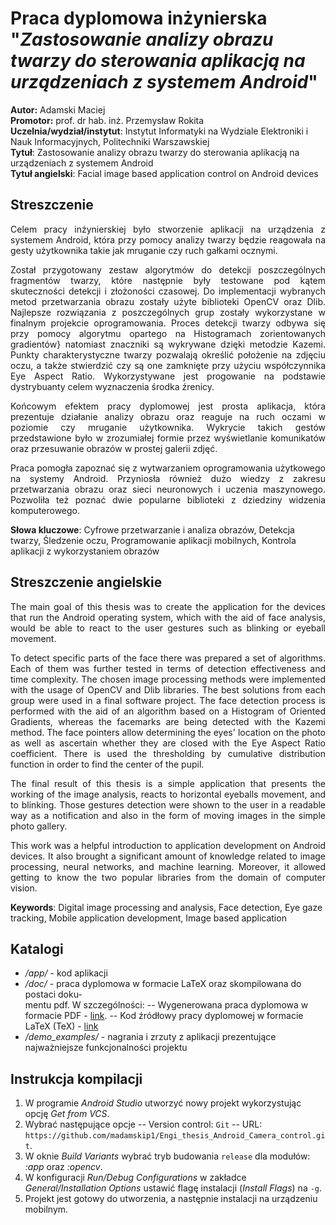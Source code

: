 

# Praca dyplomowa inżynierska "*Zastosowanie analizy obrazu twarzy do sterowania aplikacją na urządzeniach z systemem Android*"

**Autor:** Adamski Maciej<br/>
**Promotor:** prof. dr hab. inż. Przemysław Rokita<br/>
**Uczelnia/wydział/instytut**: Instytut Informatyki na Wydziale Elektroniki i Nauk Informacyjnych, Politechniki Warszawskiej<br />
**Tytuł**: Zastosowanie analizy obrazu twarzy do sterowania aplikacją na urządzeniach z systemem Android<br />
**Tytuł angielski**: Facial image based application control on Android devices

 
 ## Streszczenie

<p align="justify">Celem pracy inżynierskiej było stworzenie aplikacji na urządzenia z systemem Android, która przy pomocy analizy twarzy będzie reagowała na gesty użytkownika takie jak mruganie czy ruch gałkami ocznymi. </p>
 
<p align="justify">Został przygotowany zestaw algorytmów do detekcji poszczególnych fragmentów twarzy, które następnie były testowane pod kątem skuteczności detekcji i złożoności czasowej. Do implementacji wybranych metod przetwarzania obrazu zostały użyte biblioteki OpenCV oraz Dlib. Najlepsze rozwiązania z poszczególnych grup zostały wykorzystane w finalnym projekcie oprogramowania. Proces detekcji twarzy odbywa się przy pomocy algorytmu opartego na Histogramach zorientowanych gradientów} natomiast znaczniki są wykrywane dzięki metodzie Kazemi. Punkty charakterystyczne twarzy pozwalają określić położenie na zdjęciu oczu, a także stwierdzić czy są one zamknięte przy użyciu współczynnika Eye Aspect Ratio. Wykorzystywane jest progowanie na podstawie dystrybuanty celem wyznaczenia środka źrenicy.  </p>
 
<p align="justify">Końcowym efektem pracy dyplomowej jest prosta aplikacja, która prezentuje działanie analizy obrazu oraz reaguje na ruch oczami w poziomie czy mruganie użytkownika. Wykrycie takich gestów przedstawione było w zrozumiałej formie przez wyświetlanie komunikatów oraz przesuwanie obrazów w prostej galerii zdjęć. </p>

<p align="justify">Praca pomogła zapoznać się z wytwarzaniem oprogramowania użytkowego na systemy Android. Przyniosła również dużo wiedzy z zakresu przetwarzania obrazu oraz sieci neuronowych i uczenia maszynowego. Pozwoliła też poznać dwie popularne biblioteki z dziedziny widzenia komputerowego. </p>

**Słowa kluczowe**: Cyfrowe przetwarzanie i analiza obrazów, Detekcja twarzy, Śledzenie oczu, Programowanie aplikacji mobilnych, Kontrola aplikacji z wykorzystaniem obrazów

## Streszczenie angielskie

<p align="justify">The main goal of this thesis was to create the application for the devices that run the Android operating system, which with the aid of face analysis, would be able to react to the user gestures such as blinking or eyeball movement. </p>

<p align="justify">To detect specific parts of the face there was prepared a set of algorithms. Each of them was further tested in terms of detection effectiveness and time complexity. The chosen image processing methods were implemented with the usage of OpenCV and Dlib libraries. The best solutions from each group were used in a final software project. The face detection process is performed with the aid of an algorithm based on a Histogram of Oriented Gradients, whereas the facemarks are being detected with the Kazemi method. The face pointers allow determining the eyes' location on the photo as well as ascertain whether they are closed with the Eye Aspect Ratio coefficient. There is used the thresholding by cumulative distribution function in order to find the center of the pupil. </p>

<p align="justify">The final result of this thesis is a simple application that presents the working of the image analysis, reacts to horizontal eyeballs movement, and to blinking. Those gestures detection were shown to the user in a readable way as a notification and also in the form of moving images in the simple photo gallery. </p>

<p align="justify">This work was a helpful introduction to application development on Android devices. It also brought a significant amount of knowledge related to image processing, neural networks, and machine learning. Moreover, it allowed getting to know the two popular libraries from the domain of computer vision. </p>

**Keywords**: Digital image processing and analysis, Face detection, Eye gaze tracking, Mobile application development, Image based application

 ## Katalogi

- */app/*  - kod aplikacji  
- */doc/*  - praca dyplomowa w formacie LaTeX oraz skompilowana do postaci doku-  
mentu pdf. W szczególności:
-- Wygenerowana praca dyplomowa w formacie PDF - [link](doc/Praca_dyplomowa.pdf). 
-- Kod źródłowy pracy dyplomowej w formacie LaTeX (TeX) - [link](doc/main.tex)
- */demo_examples/*  - nagrania i zrzuty z aplikacji prezentujące najważniejsze funkcjonalności projektu  


## Instrukcja kompilacji

 1. W programie *Android Studio* utworzyć nowy projekt wykorzystując opcję *Get from VCS*.
 2. Wybrać następujące opcje
 -- Version control: `Git`
 -- URL:  `https://github.com/madamskip1/Engi_thesis_Android_Camera_control.git`.
 3. W oknie *Build Variants* wybrać tryb budowania `release` dla modułów: *:app* oraz *:opencv*.
 4. W konfiguracji *Run/Debug Configurations* w zakładce *General/Installation Options* ustawić flagę instalacji (*Install Flags*) na `-g`.
 5. Projekt jest gotowy do utworzenia, a następnie instalacji na urządzeniu mobilnym.